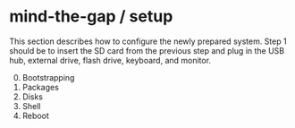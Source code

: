 mind-the-gap / setup
======================

This section describes how to configure the newly prepared system. Step 1 should be to insert the SD card from the previous step and plug in the USB hub, external drive, flash drive, keyboard, and monitor.

0. Bootstrapping
1. Packages
2. Disks
3. Shell
4. Reboot
